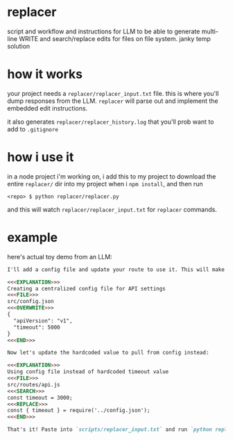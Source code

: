# replacer
script and workflow and instructions for LLM to be able to generate multi-line WRITE and search/replace edits for files on file system.  janky temp solution


# how it works 

your project needs a `replacer/replacer_input.txt` file. this is where you'll dump responses from the LLM.  `replacer` will parse out and implement the embedded edit instructions.

it also generates `replacer/replacer_history.log` that you'll prob want to add to `.gitignore`

# how i use it

in a node project i'm working on, i add this to my project to download the entire `replacer/` dir into my project when i `npm install`, and then run 

```
<repo> $ python replacer/replacer.py
```

and this will watch `replacer/replacer_input.txt` for `replacer` commands.

# example 

here's actual toy demo from an LLM:

```markdown
I'll add a config file and update your route to use it. This will make your settings easier to manage.

<<<EXPLANATION>>>
Creating a centralized config file for API settings
<<<FILE>>>
src/config.json
<<<OVERWRITE>>>
{
  "apiVersion": "v1",
  "timeout": 5000
}
<<<END>>>

Now let's update the hardcoded value to pull from config instead:

<<<EXPLANATION>>>
Using config file instead of hardcoded timeout value
<<<FILE>>>
src/routes/api.js
<<<SEARCH>>>
const timeout = 3000;
<<<REPLACE>>>
const { timeout } = require('../config.json');
<<<END>>>

That's it! Paste into `scripts/replacer_input.txt` and run `python replacer/replacer.py`.
```